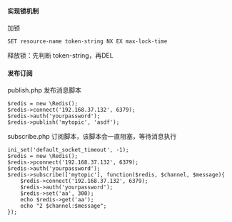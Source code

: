 #### **实现锁机制**
加锁
```
SET resource-name token-string NX EX max-lock-time
```
释放锁：先判断 token-string，再DEL

#### **发布订阅**
publish.php 发布消息脚本
```
$redis = new \Redis();
$redis->connect('192.168.37.132', 6379);
$redis->auth('yourpassword');
$redis->publish('mytopic', 'asdf');
```
subscribe.php 订阅脚本，该脚本会一直阻塞，等待消息执行
```
ini_set('default_socket_timeout', -1);
$redis = new \Redis();
$redis->pconnect('192.168.37.132', 6379);
$redis->auth('yourpassword');
$redis->subscribe(['mytopic'], function($redis, $channel, $message){
    $redis->connect('192.168.37.132', 6379);
    $redis->auth('yourpassword');
    $redis->set('aa', 300);
    echo $redis->get('aa');
    echo "2 $channel:$message";
});
```